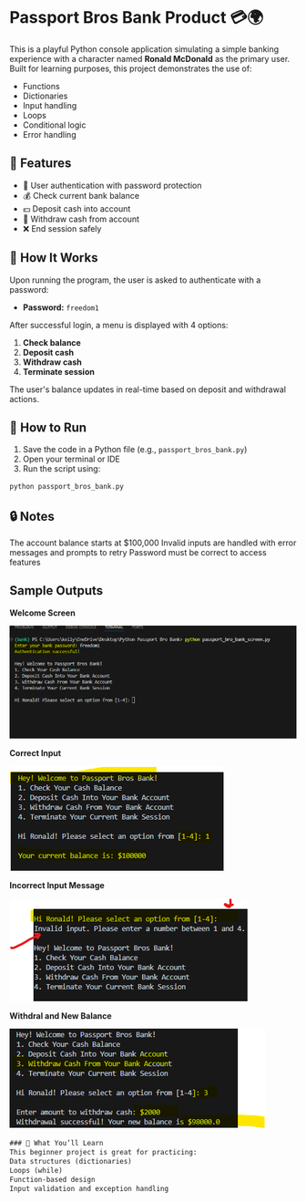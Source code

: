 # Passport Bros Bank Product 💳🌍

This is a playful Python console application simulating a simple banking experience with a character named **Ronald McDonald** as the primary user. Built for learning purposes, this project demonstrates the use of:

- Functions
- Dictionaries
- Input handling
- Loops
- Conditional logic
- Error handling

## 🏦 Features

- 🔐 User authentication with password protection
- 💰 Check current bank balance
- 💵 Deposit cash into account
- 🏧 Withdraw cash from account
- ❌ End session safely

## 🔧 How It Works

Upon running the program, the user is asked to authenticate with a password:
- **Password:** `freedom1`

After successful login, a menu is displayed with 4 options:
1. **Check balance**
2. **Deposit cash**
3. **Withdraw cash**
4. **Terminate session**

The user's balance updates in real-time based on deposit and withdrawal actions.

## 🚀 How to Run

1. Save the code in a Python file (e.g., `passport_bros_bank.py`)
2. Open your terminal or IDE
3. Run the script using:

```bash
python passport_bros_bank.py
```

## 🔒 Notes
The account balance starts at $100,000
Invalid inputs are handled with error messages and prompts to retry
Password must be correct to access features

## Sample Outputs

**Welcome Screen**

![Welcome](images/welcome_screen.png)

**Correct Input**

![Correct](images/correct_input.png)

**Incorrect Input Message**

![Invalid Message](images/invalid_input.png)

**Withdral and New Balance**

![Withdrawl](images/withdrawl_new_balance.png)

```
### 🧠 What You’ll Learn
This beginner project is great for practicing:
Data structures (dictionaries)
Loops (while)
Function-based design
Input validation and exception handling
```
